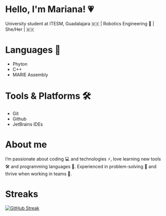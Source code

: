 # Hello, I'm Mariana! 💗


University student at ITESM, Guadalajara 🇲🇽 | Robotics Engineering 🤖 | She/Her | 🇲🇽


# Languages 🧩
* Phyton
* C++
* MARIE Assembly

# Tools & Platforms 🛠️
* Git
* Github
* JetBrains IDEs

# About me
I’m passionate about coding 💻 and technologies ⚡, love learning new tools 🛠️ and programming languages 📝. Experienced in problem-solving 🧩 and thrive when working in teams 🤝.

# Streaks
[![GitHub Streak](https://streak-stats.demolab.com/?user=MarianaEileen)](https://git.io/streak-stats)
